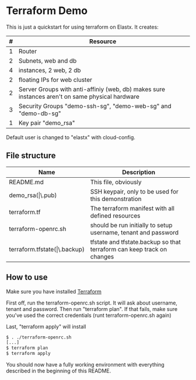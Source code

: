 # Terraform Demo

This is just a quickstart for using terraform on Elastx. It creates:

| \# | Resource |
|----|----------|
1 | Router
2 | Subnets, web and db
4 | instances, 2 web, 2 db
2 | floating IPs for web cluster
2 | Server Groups with anti-affiniy (web, db) makes sure instances aren't on same physical hardware
3 | Security Groups "demo-ssh-sg", "demo-web-sg" and "demo-db-sg"
1 | Key pair "demo\_rsa"

Default user is changed to "elastx" with cloud-config.

## File structure
| Name | Description |
|------|-------------|
README.md | This file, obviously
demo\_rsa(\|\\.pub) | SSH keypair, only to be used for this demonstration
terraform.tf | The terraform manifest with all defined resources
terraform-openrc.sh | should be run initially to setup username, tenant and password
terraform.tfstate(\|\\.backup) | tfstate and tfstate.backup so that terraform can keep track on changes


## How to use

Make sure you have installed [Terraform](https://www.terraform.io/)

First off, run the terraform-openrc.sh script. It will ask about username, tenant and password. Then run "terraform plan". If that fails, make sure you've used the correct credentials (runt terraform-openrc.sh again)

Last, "terraform apply" will install

```bash
$ . ./terraform-openrc.sh
[...]
$ terraform plan
$ terraform apply
```

You should now have a fully working environment with everything described in the beginning of this README.
